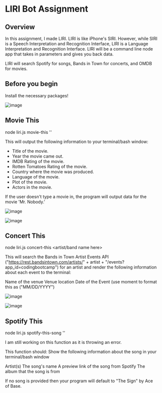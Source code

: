# LIRI Bot Assignment


## Overview

In this assignment, I made LIRI. LIRI is like iPhone's SIRI. However, while SIRI is a Speech Interpretation and Recognition Interface, LIRI is a Language Interpretation and Recognition Interface. LIRI will be a command line node app that takes in parameters and gives you back data.

LIRI will search Spotify for songs, Bands in Town for concerts, and OMDB for movies.

## Before you begin

Install the necessary packages!

![image](https://user-images.githubusercontent.com/54034107/68906868-bf17c300-0713-11ea-9058-b7287a40a677.png)

## Movie This
node liri.js movie-this '<movie name here>'

This will output the following information to your terminal/bash window:

   * Title of the movie.
   * Year the movie came out.
   * IMDB Rating of the movie.
   * Rotten Tomatoes Rating of the movie.
   * Country where the movie was produced.
   * Language of the movie.
   * Plot of the movie.
   * Actors in the movie.


If the user doesn't type a movie in, the program will output data for the movie 'Mr. Nobody.'

![image](https://user-images.githubusercontent.com/54034107/68907093-7e6c7980-0714-11ea-9d88-2c0f977c5d35.png)

![image](https://user-images.githubusercontent.com/54034107/68907107-8b896880-0714-11ea-9d31-e9b1ad67ee17.png)

## Concert This
node liri.js concert-this <artist/band name here>

This will search the Bands in Town Artist Events API ("https://rest.bandsintown.com/artists/" + artist + "/events?app_id=codingbootcamp") for an artist and render the following information about each event to the terminal:


Name of the venue
Venue location
Date of the Event (use moment to format this as ("MM/DD/YYYY")

![image](https://user-images.githubusercontent.com/54034107/68907139-bbd10700-0714-11ea-95b3-47a20ff0a53e.png)

![image](https://user-images.githubusercontent.com/54034107/68907155-cb505000-0714-11ea-8011-6579c157417f.png)

## Spotify This
node liri.js spotify-this-song '<song name here>'

I am still working on this function as it is throwing an error.

This function should:
Show the following information about the song in your terminal/bash window


Artist(s)
The song's name
A preview link of the song from Spotify
The album that the song is from


If no song is provided then your program will default to "The Sign" by Ace of Base.





